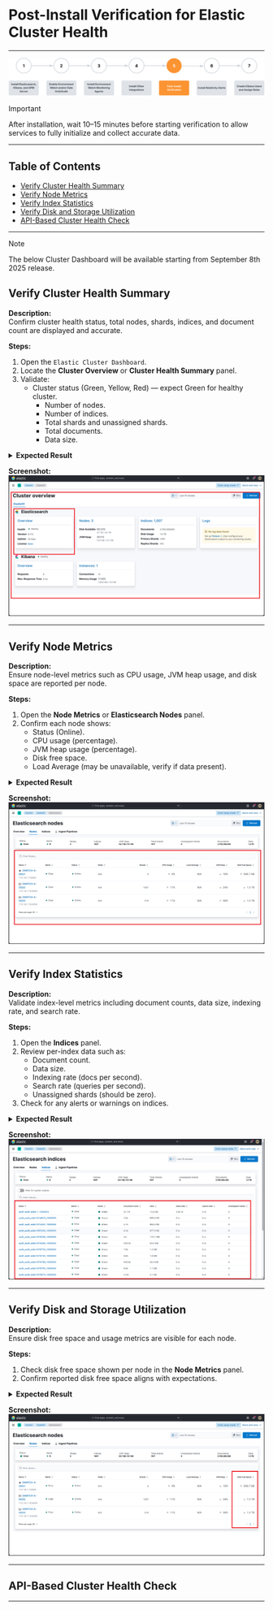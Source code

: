 # Post-Install Verification for Elastic Cluster Health  
---

![Post-Install Verification - Elasticsearch Cluster Health](../../../resources/post-install-verification-images/Post-installation-verification.svg)

> [!IMPORTANT]  
> After installation, wait 10–15 minutes before starting verification to allow services to fully initialize and collect accurate data.

---

## Table of Contents

* [Verify Cluster Health Summary](#verify-cluster-health-summary)  
* [Verify Node Metrics](#verify-node-metrics)  
* [Verify Index Statistics](#verify-index-statistics) 
* [Verify Disk and Storage Utilization](#verify-disk-and-storage-utilization)
* [API-Based Cluster Health Check](#api-based-cluster-health-check)  

---
> [!NOTE]
> The below Cluster Dashboard will be available starting from September 8th 2025 release.
## Verify Cluster Health Summary

**Description:**  
Confirm cluster health status, total nodes, shards, indices, and document count are displayed and accurate.

**Steps:**  
1. Open the `Elastic Cluster Dashboard`.  
2. Locate the **Cluster Overview** or **Cluster Health Summary** panel.  
3. Validate:  
   - Cluster status (Green, Yellow, Red) — expect Green for healthy cluster.  
      - Number of nodes.  
      - Number of indices.  
      - Total shards and unassigned shards.  
      - Total documents.  
      - Data size.

<details>  
<summary><strong>Expected Result</strong></summary>  

- Cluster health is **Green (Healthy)**.  
- Nodes, shards, indices, and documents display current, non-zero values.  
- No unassigned shards.  
- Data size is displayed accurately.  
</details>  

**Screenshot:**  
![Screenshot: Cluster Health Summary](../../../resources/post-install-verification-images/elasticsearch-cluster-health/cluster-health-summary.png)

---

## Verify Node Metrics

**Description:**  
Ensure node-level metrics such as CPU usage, JVM heap usage, and disk space are reported per node.

**Steps:**  
1. Open the **Node Metrics** or **Elasticsearch Nodes** panel.  
2. Confirm each node shows:  
   - Status (Online).  
   - CPU usage (percentage).  
   - JVM heap usage (percentage).  
   - Disk free space.  
   - Load Average (may be unavailable, verify if data present).

<details>  
<summary><strong>Expected Result</strong></summary>  

- All nodes listed.  
- CPU, JVM heap %, and disk free space values present.  
- Load average may show as N/A if unsupported but should be monitored for future inclusion.  
</details>  

**Screenshot:**  
![Screenshot: Node Metrics](../../../resources/post-install-verification-images/elasticsearch-cluster-health/node-metrics.png)

---

## Verify Index Statistics

**Description:**  
Validate index-level metrics including document counts, data size, indexing rate, and search rate.

**Steps:**  
1. Open the **Indices** panel.  
2. Review per-index data such as:  
   - Document count.  
   - Data size.  
   - Indexing rate (docs per second).  
   - Search rate (queries per second).  
   - Unassigned shards (should be zero).  
3. Check for any alerts or warnings on indices.

<details>  
<summary><strong>Expected Result</strong></summary>  

- Per-index document counts and data sizes are populated.  
- Indexing and search rates update regularly.  
- No unassigned shards.  
- Alerts show clear or no issues on indices.  
</details>  

**Screenshot:**  
![Screenshot: Index Statistics](../../../resources/post-install-verification-images/elasticsearch-cluster-health/index-stats.png)

---


## Verify Disk and Storage Utilization

**Description:**  
Ensure disk free space and usage metrics are visible for each node.

**Steps:**  
1. Check disk free space shown per node in the **Node Metrics** panel.  
2. Confirm reported disk free space aligns with expectations.  

<details>  
<summary><strong>Expected Result</strong></summary>  

- Disk free space values displayed for all nodes.  
- No fields marked as N/A for disk metrics.  
</details>  

**Screenshot:**  
![Screenshot: Disk and Storage Utilization](../../../resources/post-install-verification-images/elasticsearch-cluster-health/disk-storage-utilization.png)

---

## API-Based Cluster Health Check

<!-- REFER TO API-BASED CLUSTER HEALTH CHECK -->

---

